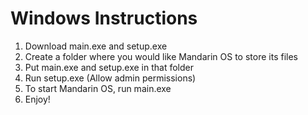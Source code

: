 # Windows Instructions
1. Download main.exe and setup.exe
2. Create a folder where you would like Mandarin OS to store its files
3. Put main.exe and setup.exe in that folder
4. Run setup.exe (Allow admin permissions)
5. To start Mandarin OS, run main.exe
6. Enjoy!

